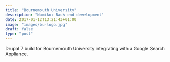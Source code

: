 ```yaml
---
title: "Bournemouth University"
description: "Numiko: Back end development"
date: 2017-01-12T13:21:43+01:00
image: "images/bu-logo.jpg"
draft: false
type: "post"
---
```

Drupal 7 build for Bournemouth University integrating with a Google Search
Appliance.
